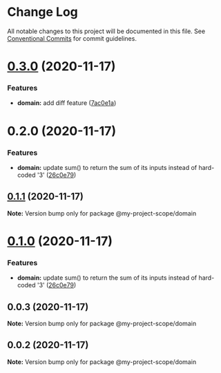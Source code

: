# Change Log

All notable changes to this project will be documented in this file.
See [Conventional Commits](https://conventionalcommits.org) for commit guidelines.

# [0.3.0](https://github.com/link2cory/node-monorepo-clean/compare/@my-project-scope/domain@0.2.0...@my-project-scope/domain@0.3.0) (2020-11-17)


### Features

* **domain:** add diff feature ([7ac0e1a](https://github.com/link2cory/node-monorepo-clean/commit/7ac0e1a00a6be4b65e9b702f09cde1a1d5460a3e))





# 0.2.0 (2020-11-17)


### Features

* **domain:** update sum() to return the sum of its inputs instead of hard-coded '3' ([26c0e79](https://github.com/link2cory/node-monorepo-clean/commit/26c0e79d91c8089bfa8dded15d58cc535c99aca5))





## [0.1.1](https://github.com/link2cory/node-monorepo-clean/compare/@my-project-scope/domain@0.1.0...@my-project-scope/domain@0.1.1) (2020-11-17)

**Note:** Version bump only for package @my-project-scope/domain





# [0.1.0](https://github.com/link2cory/node-monorepo-clean/compare/@my-project-scope/domain@0.0.3...@my-project-scope/domain@0.1.0) (2020-11-17)


### Features

* **domain:** update sum() to return the sum of its inputs instead of hard-coded '3' ([26c0e79](https://github.com/link2cory/node-monorepo-clean/commit/26c0e79d91c8089bfa8dded15d58cc535c99aca5))





## 0.0.3 (2020-11-17)

**Note:** Version bump only for package @my-project-scope/domain





## 0.0.2 (2020-11-17)

**Note:** Version bump only for package @my-project-scope/domain

